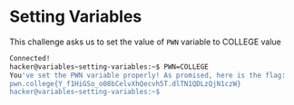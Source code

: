 # Setting Variables
This challenge asks us to set the value of `PWN` variable to COLLEGE value
```bash
Connected!
hacker@variables~setting-variables:~$ PWN=COLLEGE
You've set the PWN variable properly! As promised, here is the flag:
pwn.college{Y_f1HiGSo_o08bCelvXhQecvh5T.dlTN1QDLzQjN1czW}
hacker@variables~setting-variables:~$
```
